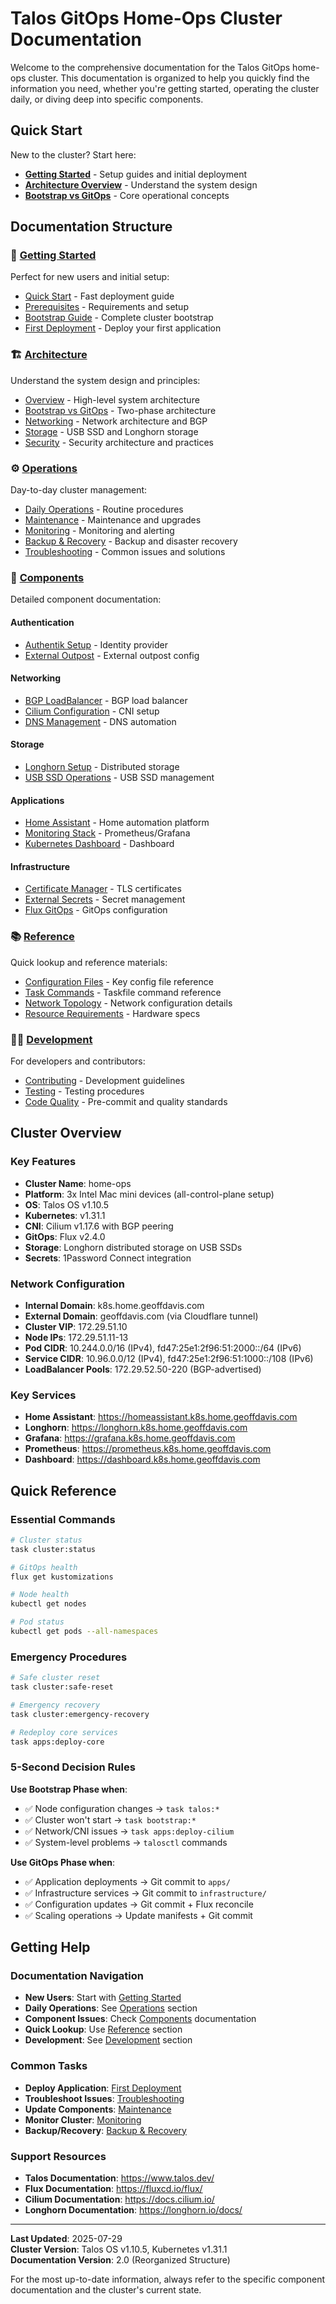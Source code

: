# Talos GitOps Home-Ops Cluster Documentation

Welcome to the comprehensive documentation for the Talos GitOps home-ops cluster. This documentation is organized to help you quickly find the information you need, whether you're getting started, operating the cluster daily, or diving deep into specific components.

## Quick Start

New to the cluster? Start here:

- **[Getting Started](getting-started/)** - Setup guides and initial deployment
- **[Architecture Overview](architecture/overview.md)** - Understand the system design
- **[Bootstrap vs GitOps](architecture/bootstrap-vs-gitops.md)** - Core operational concepts

## Documentation Structure

### 🚀 [Getting Started](getting-started/)

Perfect for new users and initial setup:

- [Quick Start](getting-started/quick-start.md) - Fast deployment guide
- [Prerequisites](getting-started/prerequisites.md) - Requirements and setup
- [Bootstrap Guide](getting-started/bootstrap-guide.md) - Complete cluster bootstrap
- [First Deployment](getting-started/first-deployment.md) - Deploy your first application

### 🏗️ [Architecture](architecture/)

Understand the system design and principles:

- [Overview](architecture/overview.md) - High-level system architecture
- [Bootstrap vs GitOps](architecture/bootstrap-vs-gitops.md) - Two-phase architecture
- [Networking](architecture/networking.md) - Network architecture and BGP
- [Storage](architecture/storage.md) - USB SSD and Longhorn storage
- [Security](architecture/security.md) - Security architecture and practices

### ⚙️ [Operations](operations/)

Day-to-day cluster management:

- [Daily Operations](operations/daily-operations.md) - Routine procedures
- [Maintenance](operations/maintenance.md) - Maintenance and upgrades
- [Monitoring](operations/monitoring.md) - Monitoring and alerting
- [Backup & Recovery](operations/backup-recovery.md) - Backup and disaster recovery
- [Troubleshooting](operations/troubleshooting.md) - Common issues and solutions

### 🔧 [Components](components/)

Detailed component documentation:

#### Authentication

- [Authentik Setup](components/authentication/authentik-setup.md) - Identity provider
- [External Outpost](components/authentication/external-outpost.md) - External outpost config

#### Networking

- [BGP LoadBalancer](components/networking/bgp-loadbalancer.md) - BGP load balancer
- [Cilium Configuration](components/networking/cilium-configuration.md) - CNI setup
- [DNS Management](components/networking/dns-management.md) - DNS automation

#### Storage

- [Longhorn Setup](components/storage/longhorn-setup.md) - Distributed storage
- [USB SSD Operations](components/storage/usb-ssd-operations.md) - USB SSD management

#### Applications

- [Home Assistant](components/applications/home-assistant.md) - Home automation platform
- [Monitoring Stack](components/applications/monitoring-stack.md) - Prometheus/Grafana
- [Kubernetes Dashboard](components/applications/kubernetes-dashboard.md) - Dashboard

#### Infrastructure

- [Certificate Manager](components/infrastructure/cert-manager.md) - TLS certificates
- [External Secrets](components/infrastructure/external-secrets.md) - Secret management
- [Flux GitOps](components/infrastructure/flux-gitops.md) - GitOps configuration

### 📚 [Reference](reference/)

Quick lookup and reference materials:

- [Configuration Files](reference/configuration-files.md) - Key config file reference
- [Task Commands](reference/task-commands.md) - Taskfile command reference
- [Network Topology](reference/network-topology.md) - Network configuration details
- [Resource Requirements](reference/resource-requirements.md) - Hardware specs

### 👨‍💻 [Development](development/)

For developers and contributors:

- [Contributing](development/contributing.md) - Development guidelines
- [Testing](development/testing.md) - Testing procedures
- [Code Quality](development/code-quality.md) - Pre-commit and quality standards

## Cluster Overview

### Key Features

- **Cluster Name**: home-ops
- **Platform**: 3x Intel Mac mini devices (all-control-plane setup)
- **OS**: Talos OS v1.10.5
- **Kubernetes**: v1.31.1
- **CNI**: Cilium v1.17.6 with BGP peering
- **GitOps**: Flux v2.4.0
- **Storage**: Longhorn distributed storage on USB SSDs
- **Secrets**: 1Password Connect integration

### Network Configuration

- **Internal Domain**: k8s.home.geoffdavis.com
- **External Domain**: geoffdavis.com (via Cloudflare tunnel)
- **Cluster VIP**: 172.29.51.10
- **Node IPs**: 172.29.51.11-13
- **Pod CIDR**: 10.244.0.0/16 (IPv4), fd47:25e1:2f96:51:2000::/64 (IPv6)
- **Service CIDR**: 10.96.0.0/12 (IPv4), fd47:25e1:2f96:51:1000::/108 (IPv6)
- **LoadBalancer Pools**: 172.29.52.50-220 (BGP-advertised)

### Key Services

- **Home Assistant**: <https://homeassistant.k8s.home.geoffdavis.com>
- **Longhorn**: <https://longhorn.k8s.home.geoffdavis.com>
- **Grafana**: <https://grafana.k8s.home.geoffdavis.com>
- **Prometheus**: <https://prometheus.k8s.home.geoffdavis.com>
- **Dashboard**: <https://dashboard.k8s.home.geoffdavis.com>

## Quick Reference

### Essential Commands

```bash
# Cluster status
task cluster:status

# GitOps health
flux get kustomizations

# Node health
kubectl get nodes

# Pod status
kubectl get pods --all-namespaces
```

### Emergency Procedures

```bash
# Safe cluster reset
task cluster:safe-reset

# Emergency recovery
task cluster:emergency-recovery

# Redeploy core services
task apps:deploy-core
```

### 5-Second Decision Rules

**Use Bootstrap Phase when**:

- ✅ Node configuration changes → `task talos:*`
- ✅ Cluster won't start → `task bootstrap:*`
- ✅ Network/CNI issues → `task apps:deploy-cilium`
- ✅ System-level problems → `talosctl` commands

**Use GitOps Phase when**:

- ✅ Application deployments → Git commit to `apps/`
- ✅ Infrastructure services → Git commit to `infrastructure/`
- ✅ Configuration updates → Git commit + Flux reconcile
- ✅ Scaling operations → Update manifests + Git commit

## Getting Help

### Documentation Navigation

- **New Users**: Start with [Getting Started](getting-started/)
- **Daily Operations**: See [Operations](operations/) section
- **Component Issues**: Check [Components](components/) documentation
- **Quick Lookup**: Use [Reference](reference/) section
- **Development**: See [Development](development/) section

### Common Tasks

- **Deploy Application**: [First Deployment](getting-started/first-deployment.md)
- **Troubleshoot Issues**: [Troubleshooting](operations/troubleshooting.md)
- **Update Components**: [Maintenance](operations/maintenance.md)
- **Monitor Cluster**: [Monitoring](operations/monitoring.md)
- **Backup/Recovery**: [Backup & Recovery](operations/backup-recovery.md)

### Support Resources

- **Talos Documentation**: <https://www.talos.dev/>
- **Flux Documentation**: <https://fluxcd.io/flux/>
- **Cilium Documentation**: <https://docs.cilium.io/>
- **Longhorn Documentation**: <https://longhorn.io/docs/>

---

**Last Updated**: 2025-07-29  
**Cluster Version**: Talos OS v1.10.5, Kubernetes v1.31.1  
**Documentation Version**: 2.0 (Reorganized Structure)

For the most up-to-date information, always refer to the specific component documentation and the cluster's current state.
